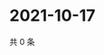 # 2021-10-17

共 0 条

<!-- BEGIN -->
<!-- 最后更新时间 Sun Oct 17 2021 10:34:02 GMT+0800 (China Standard Time) -->

<!-- END -->
